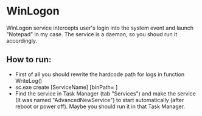 # WinLogon

WinLogon service intercepts user's login into the system event and launch "Notepad" in my case. The service is a daemon, so you shoud run it accordingly. 

## How to run:
* First of all you should rewrite the hardcode path for logs in function WriteLog()
* sc.exe create [ServiceName] [binPath= ] 
* Find the service in Task Manager (tab "Services") and make the service (It was named "AdvancedNewService") to start automatically (after reboot or power off). Maybe you should run it in that Task Manager.
